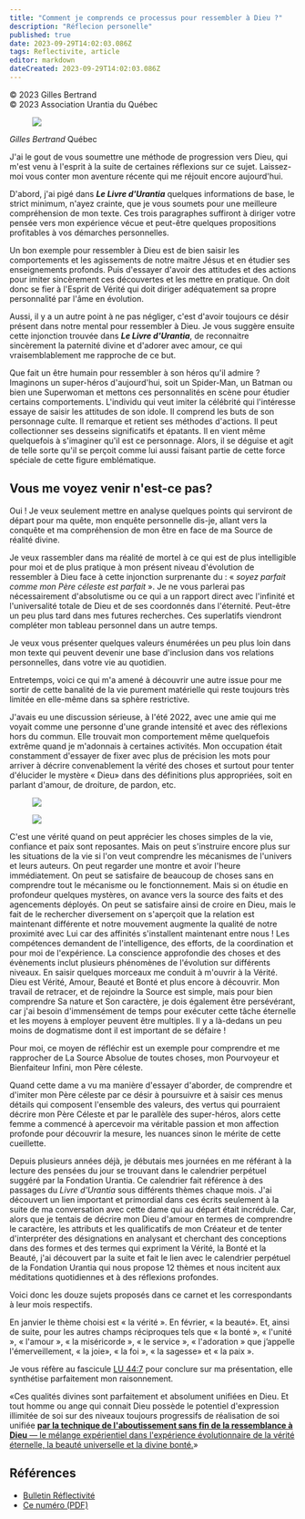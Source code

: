 ```yaml
---
title: "Comment je comprends ce processus pour ressembler à Dieu ?"
description: "Réflecion personelle"
published: true
date: 2023-09-29T14:02:03.086Z
tags: Reflectivite, article
editor: markdown
dateCreated: 2023-09-29T14:02:03.086Z
---
```


<p class="v-card v-sheet theme--light grey lighten-3 px-2">© 2023 Gilles Bertrand<br>© 2023 Association Urantia du Québec</p>

<figure id="Figure_1" class="image urantiapedia image-style-align-left">
<img src="/image/article/Reflectivite/Gilles_Bertrand.jpg">
</figure>

_Gilles Bertrand_
Québec

J'ai le gout de vous soumettre une méthode de progression vers Dieu, qui m'est venu à l'esprit à la suite de certaines réflexions sur ce sujet. Laissez-moi vous conter mon aventure récente qui me réjouit encore aujourd'hui.

D'abord, j'ai pigé dans ***Le Livre d'Urantia*** quelques informations de base, le strict minimum, n'ayez crainte, que je vous soumets pour une meilleure compréhension de mon texte. Ces trois paragraphes suffiront à diriger votre pensée vers mon expérience vécue et peut-être quelques propositions profitables à vos démarches personnelles.

Un bon exemple pour ressembler à Dieu est de bien saisir les comportements et les agissements de notre maitre Jésus et en étudier ses enseignements profonds. Puis d'essayer d'avoir des attitudes et des actions pour imiter sincèrement ces découvertes et les mettre en pratique. On doit donc se fier à l'Esprit de Vérité qui doit diriger adéquatement sa propre personnalité par l'âme en évolution.

Aussi, il y a un autre point à ne pas négliger, c'est d'avoir toujours ce désir présent dans notre mental pour ressembler à Dieu. Je vous suggère ensuite cette injonction trouvée dans ***Le Livre d'Urantia***, de reconnaitre sincèrement la paternité divine et d'adorer avec amour, ce qui vraisemblablement me rapproche de ce but.

Que fait un être humain pour ressembler à son héros qu'il admire ? Imaginons un super-héros d'aujourd'hui, soit un Spider-Man, un Batman ou bien une Superwoman et mettons ces personnalités en scène pour étudier certains comportements. L'individu qui veut imiter la célébrité qui l'intéresse essaye de saisir les attitudes de son idole. Il comprend les buts de son personnage culte. Il remarque et retient ses méthodes d'actions. Il peut collectionner ses desseins significatifs et épatants. Il en vient même quelquefois à s'imaginer qu'il est ce personnage. Alors, il se déguise et agit de telle sorte qu'il se perçoit comme lui aussi faisant partie de cette force spéciale de cette figure emblématique.
<br style="clear:both;"/>

## Vous me voyez venir n'est-ce pas?

Oui ! Je veux seulement mettre en analyse quelques points qui serviront de départ pour ma quête, mon enquête personnelle dis-je, allant vers la conquête et ma compréhension de mon être en face de ma Source de réalité divine.

Je veux rassembler dans ma réalité de mortel à ce qui est de plus intelligible pour moi et de plus pratique à mon présent niveau d'évolution de ressembler à Dieu face à cette injonction surprenante du : « _soyez parfait comme mon Père céleste est parfait_ ». Je ne vous parlerai pas nécessairement d'absolutisme ou ce qui a un rapport direct avec l'infinité et l'universalité totale de Dieu et de ses coordonnés dans l'éternité. Peut-être un peu plus tard dans mes futures recherches. Ces superlatifs viendront compléter mon tableau personnel dans un autre temps.

Je veux vous présenter quelques valeurs énumérées un peu plus loin dans mon texte qui peuvent devenir une base d'inclusion dans vos relations personnelles, dans votre vie au quotidien.

Entretemps, voici ce qui m'a amené à découvrir une autre issue pour me sortir de cette banalité de la vie purement matérielle qui reste toujours très limitée en elle-même dans sa sphère restrictive.

J'avais eu une discussion sérieuse, à l'été 2022, avec une amie qui me voyait comme une personne d'une grande intensité et avec des réflexions hors du commun. Elle trouvait mon comportement même quelquefois extrême quand je m'adonnais à certaines activités. Mon occupation était constamment d'essayer de fixer avec plus de précision les mots pour arriver à décrire convenablement la vérité des choses et surtout pour tenter d'élucider le mystère « Dieu» dans des définitions plus appropriées, soit en parlant d'amour, de droiture, de pardon, etc.

<figure id="Figure_2" class="image urantiapedia">
<img src="/image/article/Reflectivite/2023_03/005.jpg">
</figure>

<figure id="Figure_3" class="image urantiapedia">
<img src="/image/article/Reflectivite/2023_03/006.jpg">
</figure>

C'est une vérité quand on peut apprécier les choses simples de la vie, confiance et paix sont reposantes. Mais on peut s'instruire encore plus sur les situations de la vie si l'on veut comprendre les mécanismes de l'univers et leurs auteurs. On peut regarder une montre et avoir l'heure immédiatement. On peut se satisfaire de beaucoup de choses sans en comprendre tout le mécanisme ou le fonctionnement. Mais si on étudie en profondeur quelques mystères, on avance vers la source des faits et des agencements déployés. On peut se satisfaire ainsi de croire en Dieu, mais le fait de le rechercher diversement on s'aperçoit que la relation est maintenant différente et notre mouvement augmente la qualité de notre proximité avec Lui car des affinités s'installent maintenant entre nous ! Les compétences demandent de l'intelligence, des efforts, de la coordination et pour moi de l'expérience. La conscience approfondie des choses et des évènements inclut plusieurs phénomènes de l'évolution sur différents niveaux. En saisir quelques morceaux me conduit à m'ouvrir à la Vérité. Dieu est Vérité, Amour, Beauté et Bonté et plus encore à découvrir. Mon travail de retracer, et de rejoindre la Source est simple, mais pour bien comprendre Sa nature et Son caractère, je dois également être persévérant, car j'ai besoin d'immensément de temps pour exécuter cette tâche éternelle et les moyens à employer peuvent être multiples. Il y a là-dedans un peu moins de dogmatisme dont il est important de se défaire !

Pour moi, ce moyen de réfléchir est un exemple pour comprendre et me rapprocher de La Source Absolue de toutes choses, mon Pourvoyeur et Bienfaiteur Infini, mon Père céleste.

Quand cette dame a vu ma manière d'essayer d'aborder, de comprendre et d'imiter mon Père céleste par ce désir à poursuivre et à saisir ces menus détails qui composent l'ensemble des valeurs, des vertus qui pourraient décrire mon Père Céleste et par le parallèle des super-héros, alors cette femme a commencé à apercevoir ma véritable passion et mon affection profonde pour découvrir la mesure, les nuances sinon le mérite de cette cueillette.

Depuis plusieurs années déjà, je débutais mes journées en me référant à la lecture des pensées du jour se trouvant dans le calendrier perpétuel suggéré par la Fondation Urantia. Ce calendrier fait référence à des passages du _Livre d'Urantia_ sous différents thèmes chaque mois. J'ai découvert un lien important et primordial dans ces écrits seulement à la suite de ma conversation avec cette dame qui au départ était incrédule. Car, alors que je tentais de décrire mon Dieu d'amour en termes de comprendre le caractère, les attributs et les qualificatifs de mon Créateur et de tenter d'interpréter des désignations en analysant et cherchant des conceptions dans des formes et des termes qui expriment la Vérité, la Bonté et la Beauté, j'ai découvert par la suite et fait le lien avec le calendrier perpétuel de la Fondation Urantia qui nous propose 12 thèmes et nous incitent aux méditations quotidiennes et à des réflexions profondes.

Voici donc les douze sujets proposés dans ce carnet et les correspondants à leur mois respectifs.

En janvier le thème choisi est « la vérité ». En février, « la beauté». Et, ainsi de suite, pour les autres champs réciproques tels que « la bonté », « l'unité », « l'amour », « la miséricorde », « le service », « l'adoration » que j’appelle l'émerveillement, « la joie», « la foi », « la sagesse» et « la paix ».

Je vous réfère au fascicule [LU 44:7](/fr/The_Urantia_Book/44#p7) pour conclure sur ma présentation, elle synthétise parfaitement mon raisonnement.

«Ces qualités divines sont parfaitement et absolument unifiées en Dieu. Et tout homme ou ange qui connait Dieu possède le potentiel d'expression illimitée de soi sur des niveaux toujours progressifs de réalisation de soi unifiée <ins><b>par la technique de l'aboutissement sans fin de la ressemblance à Dieu</b> — le mélange expérientiel dans l'expérience évolutionnaire de la vérité éternelle, la beauté universelle et la divine bonté.</ins>»

## Références

- [Bulletin Réflectivité](https://www.urantia-quebec.ca/publications/reflectivite)
- [Ce numéro (PDF)](https://urantia-quebec.s3.ca-central-1.amazonaws.com/documents/Reflectivite/Reflectivite-mars-2023.pdf)